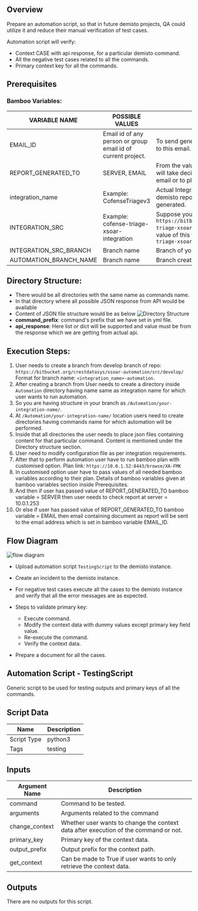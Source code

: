 ## Overview
Prepare an automation script, so that in future demisto projects, QA could utilize it and reduce their manual verification of test cases.

Automation script will verify:
- Context CASE with api response, for a particular demisto command.
- All the negative test cases related to all the commands.
- Primary context key for all the commands.

## Prerequisites
### Bamboo Variables:

| VARIABLE NAME | POSSIBLE VALUES | DESCRIPTION | DEFAULT VALUE |
| --- | --- | --- | --- | 
| EMAIL_ID | Email id of any person or group email id of current project. | To send generated report of mismatched keys to this email. | NONE |
| REPORT_GENERATED_TO | SERVER, EMAIL | From the value of this variable bamboo plan will take decision weather to send report in email or to place report on \\10.0.1.253 server. | EMAIL |
| integration_name | Example: CofenseTriagev3 | Actual Integration name which is there in demisto repo and for which report will be generated. | NONE |
| INTEGRATION_SRC | Example: cofense-triage-xsoar-integration | Suppose your bitbucket repo link: `https://bitbucket.org/crestdatasys/cofense-triage-xsoar-integration/src/master/` Then value of this variable must be: `cofense-triage-xsoar-integration` | NONE |
| INTEGRATION_SRC_BRANCH | Branch name | Branch of your project repo | develop |
| AUTOMATION_BRANCH_NAME | Branch name | Branch created from XSOAR-automation repo | develop |

## Directory Structure:
- There would be all directories with the same name as commands name.
- In that directory where all possible JSON response from API would be available
- Content of JSON file structure would be as below
  ![Directory Structure](./doc_files/directory_structure.png)
- **command_prefix**: command's prefix that we have set in yml file.
- **api_response**: Here list or dict will be supported and value must be from the response which we are getting from actual api.

## Execution Steps:
1. User needs to create a branch from develop branch of repo: `https://bitbucket.org/crestdatasys/xsoar-automation/src/develop/`
   Format for branch name: `<integration_name>-automation`.
2. After creating a branch from User needs to create a directory inside `Automation` directory having name same as integration name for which user wants to run automation.
3. So you are having structure in your branch as `/Automation/your-integration-name/`.
4. At `/Automation/your-integration-name/` location users need to create directories having commands name for which automation will be performed.
5. Inside that all directories the user needs to place json files containing content for that particular command. Content is mentioned under the Directory structure section.
6. User need to modify configuration file as per integration requirements.
7. After that to perform automation user have to run bamboo plan with customised option. Plan link: `https://10.0.1.52:8443/browse/XA-FMK`
8. In customised option user have to pass values of all needed bamboo variables according to their plan. Details of bamboo variables given at bamboo variables section inside Prerequisites.
9. And then if user has passed value of REPORT_GENERATED_TO bamboo variable = SERVER then user needs to check report at server = 10.0.1.253
10. Or else if user has passed value of REPORT_GENERATED_TO bamboo variable = EMAIL then email containing document as report will be sent to the email address which is set in bamboo variable EMAIL_ID.


## Flow Diagram

![flow diagram](./doc_files/flow_diagram.png)

- Upload automation script `TestingScript` to the demisto instance.
- Create an incident to the demisto instance.
- For negative test cases execute all the cases to the demisto instance and verify that all the error messages are as expected.
- Steps to validate primary key:
    
    - Execute command.
    - Modify the context data with dummy values except primary key field value.
    - Re-execute the command.
    - Verify the context data.
- Prepare a document for all the cases.

## Automation Script - TestingScript

Generic script to be used for testing outputs and primary keys of all the commands.

## Script Data

| **Name** | **Description** |
| --- | --- |
| Script Type | python3 |
| Tags | testing |

## Inputs

| **Argument Name** | **Description** |
| --- | --- |
| command | Command to be tested. |
| arguments | Arguments related to the command |
| change_context | Whether user wants to change the context data after execution of the command or not. |
| primary_key | Primary key of the context data. |
| output_prefix | Output prefix for the context path. |
| get_context | Can be made to True if user wants to only retrieve the context data. |

## Outputs

There are no outputs for this script.
